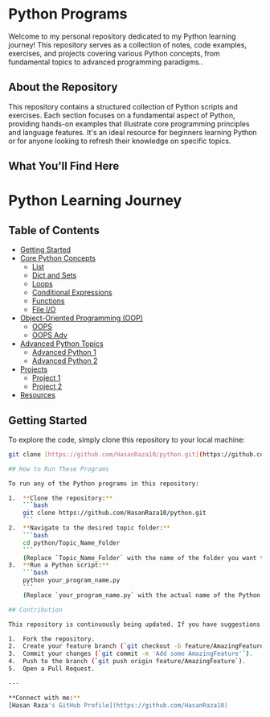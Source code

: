 # Python Programs

Welcome to my personal repository dedicated to my Python learning journey! This repository serves as a collection of notes, code examples, exercises, and projects covering various Python concepts, from fundamental topics to advanced programming paradigms..

## About the Repository

This repository contains a structured collection of Python scripts and exercises. Each section focuses on a fundamental aspect of Python, providing hands-on examples that illustrate core programming principles and language features. It's an ideal resource for beginners learning Python or for anyone looking to refresh their knowledge on specific topics.

## What You'll Find Here

# Python Learning Journey

## Table of Contents

* [Getting Started](#getting-started)
* [Core Python Concepts](#core-python-concepts)
    * [List](#list)
    * [Dict and Sets](#dict-and-sets)
    * [Loops](#loops)
    * [Conditional Expressions](#conditional-expressions)
    * [Functions](#functions)
    * [File I/O](#file-io)
* [Object-Oriented Programming (OOP)](#object-oriented-programming-oop)
    * [OOPS](#oops)
    * [OOPS Adv](#oops-adv)
* [Advanced Python Topics](#advanced-python-topics)
    * [Advanced Python 1](#adv-python-1)
    * [Advanced Python 2](#adv-python-2)
* [Projects](#projects)
    * [Project 1](#project-1)
    * [Project 2](#project-2)
* [Resources](#resources)

## Getting Started

To explore the code, simply clone this repository to your local machine:

```bash
git clone [https://github.com/HasanRaza10/python.git](https://github.com/HasanRaza10/python.git)

## How to Run These Programs

To run any of the Python programs in this repository:

1.  **Clone the repository:**
    ```bash
    git clone https://github.com/HasanRaza10/python.git
    ```
2.  **Navigate to the desired topic folder:**
    ```bash
    cd python/Topic_Name_Folder
    ```
    (Replace `Topic_Name_Folder` with the name of the folder you want to explore, e.g., `Functions`).
3.  **Run a Python script:**
    ```bash
    python your_program_name.py
    ```
    (Replace `your_program_name.py` with the actual name of the Python file you wish to run).

## Contribution

This repository is continuously being updated. If you have suggestions for new examples, improvements to existing code, or found a bug, feel free to contribute!

1.  Fork the repository.
2.  Create your feature branch (`git checkout -b feature/AmazingFeature`).
3.  Commit your changes (`git commit -m 'Add some AmazingFeature'`).
4.  Push to the branch (`git push origin feature/AmazingFeature`).
5.  Open a Pull Request.

---

**Connect with me:**
[Hasan Raza's GitHub Profile](https://github.com/HasanRaza10)
